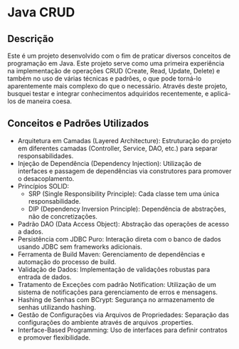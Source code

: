 # Java CRUD
## Descrição
Este é um projeto desenvolvido com o fim de praticar diversos conceitos de programação em Java. Este projeto serve como uma primeira experiência na implementação de operações CRUD (Create, Read, Update, Delete) e também no uso de várias técnicas e padrões, o que pode torná-lo aparentemente mais complexo do que o necessário. Através deste projeto, busquei testar e integrar conhecimentos adquiridos recentemente, e aplicá-los de maneira coesa.

## Conceitos e Padrões Utilizados
- Arquitetura em Camadas (Layered Architecture): Estruturação do projeto em diferentes camadas (Controller, Service, DAO, etc.) para separar responsabilidades.
- Injeção de Dependência (Dependency Injection): Utilização de interfaces e passagem de dependências via construtores para promover o desacoplamento.
- Princípios SOLID:
  - SRP (Single Responsibility Principle): Cada classe tem uma única responsabilidade.
  - DIP (Dependency Inversion Principle): Dependência de abstrações, não de concretizações.
- Padrão DAO (Data Access Object): Abstração das operações de acesso a dados.
- Persistência com JDBC Puro: Interação direta com o banco de dados usando JDBC sem frameworks adicionais.
- Ferramenta de Build Maven: Gerenciamento de dependências e automação do processo de build.
- Validação de Dados: Implementação de validações robustas para entrada de dados.
- Tratamento de Exceções com padrão Notification: Utilização de um sistema de notificações para gerenciamento de erros e mensagens.
- Hashing de Senhas com BCrypt: Segurança no armazenamento de senhas utilizando hashing.
- Gestão de Configurações via Arquivos de Propriedades: Separação das configurações do ambiente através de arquivos .properties.
- Interface-Based Programming: Uso de interfaces para definir contratos e promover flexibilidade.
